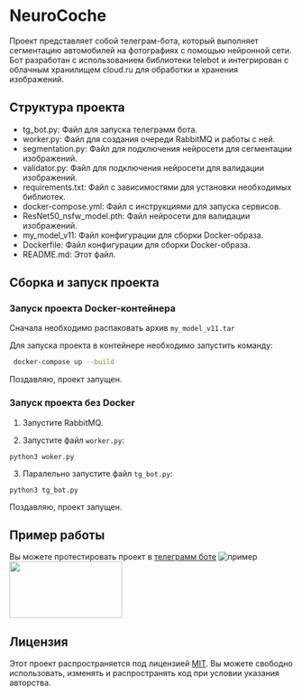 # NeuroCoche

Проект представляет собой телеграм-бота, который выполняет сегментацию автомобилей на фотографиях с помощью нейронной сети. Бот разработан с использованием библиотеки telebot и интегрирован с облачным хранилищем cloud.ru для обработки и хранения изображений.

## Структура проекта

- tg_bot.py: Файл для запуска телеграмм бота.
- worker.py: Файл для создания очереди RabbitMQ и работы с ней.
- segmentation.py: Файл для подключения нейросети для сегментации изображений.
- validator.py: Файл для подключения нейросети для валидации изображений.
- requirements.txt: Файл с зависимостями для установки необходимых библиотек.
- docker-compose.yml: Файл с инструкциями для запуска сервисов.
- ResNet50_nsfw_model.pth: Файл нейросети для валидации изображений.
- my_model_v11\: Файл конфигурации для сборки Docker-образа.
- Dockerfile: Файл конфигурации для сборки Docker-образа.
- README.md: Этот файл.
## Сборка и запуск проекта
### Запуск проекта Docker-контейнера

Сначала необходимо распаковать архив `my_model_v11.tar`

Для запуска проекта в контейнере необходимо запустить команду:

```bash
 docker-compose up --build
 ```

Поздавляю, проект запущен.

### Запуск проекта без Docker

1. Запустите RabbitMQ.

2.  Запустите файл `worker.py`:
```
python3 woker.py
```
3.  Паралельно запустите файл `tg_bot.py`:
```
python3 tg_bot.py
```

Поздавляю, проект запущен.

## Пример работы
Вы можете протестировать проект в [телеграмм боте](https://t.me/OOP_Segmentation_bot)
![пример](video.gif)<img src="example.gif" width="200" height="100">


## Лицензия

Этот проект распространяется под лицензией [MIT](https://choosealicense.com/licenses/mit/). Вы можете свободно использовать, изменять и распространять код при условии указания авторства.
